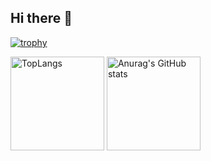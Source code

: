 ## Hi there 👋

<!--
**07kashihiro11/07kashihiro11** is a ✨ _special_ ✨ repository because its `README.md` (this file) appears on your GitHub profile.

Here are some ideas to get you started:
- 🔭 I’m currently working on ...
- 🌱 I’m currently learning ...
- 👯 I’m looking to collaborate on ...
- 🤔 I’m looking for help with ...
- 💬 Ask me about ...
- 📫 How to reach me: ...
- 😄 Pronouns: ...
- ⚡ Fun fact: ...
-->
[![trophy](https://github-profile-trophy.vercel.app/?username=07kashihiro11)](https://github.com/ryo-ma/github-profile-trophy)
<p align="left">
  <img alt = "TopLangs" height="150px" src=https://github-readme-stats.vercel.app/api/top-langs/?username=07kashihiro11&layout=compact />
  <img alt = "Anurag's GitHub stats" height="150px" src=https://github-readme-stats.vercel.app/api?username=07kashihiro11&show_icons=true&theme=transparent />
</p>

